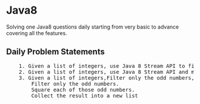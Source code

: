 # Java8
Solving one Java8 questions daily starting from very basic to advance covering all the features.

<h2>Daily Problem Statements</h2>
<pre>
    1. Given a list of integers, use Java 8 Stream API to filter out the even numbers and collect them into a new list.
    2. Given a list of integers, use Java 8 Stream API and map() to square each number and collect the results into a new list.
    3. Given a list of integers,Filter only the odd numbers,
        Filter only the odd numbers.
        Square each of those odd numbers.
        Collect the result into a new list
</pre>